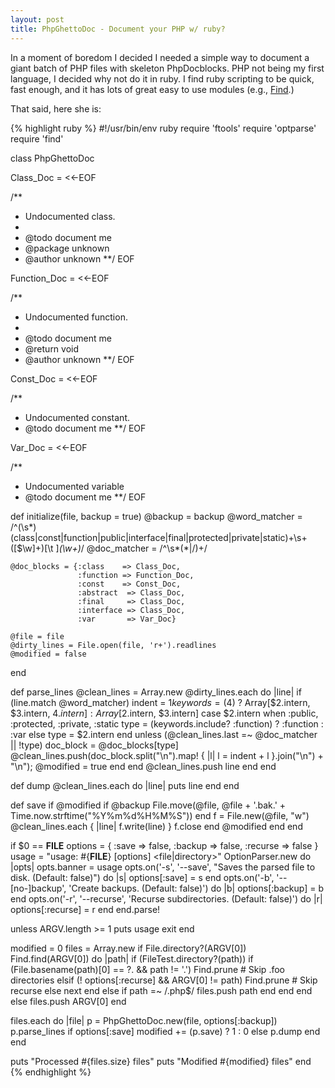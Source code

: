 ```yaml
---
layout: post
title: PhpGhettoDoc - Document your PHP w/ ruby?
---
```


In a moment of boredom I decided I needed a simple way to document a giant batch of PHP files with skeleton
PhpDocblocks. PHP not being my first language, I decided why not do it in ruby. I find ruby scripting to be
quick, fast enough, and it has lots of great easy to use modules (e.g., [Find][1].)

That said, here she is:

{% highlight ruby %}
#!/usr/bin/env ruby
require 'ftools'
require 'optparse'
require 'find'

class PhpGhettoDoc

  Class_Doc = <<-EOF

/**
 * Undocumented class.
 *
 * @todo document me
 * @package unknown
 * @author unknown
 **/
EOF

  Function_Doc = <<-EOF

/**
 * Undocumented function.
 *
 * @todo document me
 * @return void
 * @author unknown
 **/
EOF

  Const_Doc = <<-EOF

/**
 * Undocumented constant.
 * @todo document me
 **/
EOF

  Var_Doc = <<-EOF

/**
 * Undocumented variable
 * @todo document me
 **/
EOF

  def initialize(file, backup = true)
    @backup = backup
    @word_matcher = /^(\s*)(class|const|function|public|interface|final|protected|private|static)+\s+([$\w]+)[\t ]*(\w+)*/
    @doc_matcher = /^\s*(\*|\/)+/

    @doc_blocks = {:class    => Class_Doc,
                   :function => Function_Doc,
                   :const    => Const_Doc,
                   :abstract  => Class_Doc,
                   :final     => Class_Doc,
                   :interface => Class_Doc,
                   :var       => Var_Doc}

    @file = file
    @dirty_lines = File.open(file, 'r+').readlines
    @modified = false
  end

  def parse_lines
    @clean_lines = Array.new
    @dirty_lines.each do |line|
      if (line.match @word_matcher)
        indent = $1
        keywords = ($4) ? Array[$2.intern, $3.intern, $4.intern] : Array[$2.intern, $3.intern]
        case $2.intern
          when :public, :protected, :private, :static
            type = (keywords.include? :function) ? :function : :var
          else
            type = $2.intern
        end
        unless (@clean_lines.last =~ @doc_matcher || !type)
          doc_block = @doc_blocks[type]
          @clean_lines.push(doc_block.split("\n").map! { |l| l = indent + l }.join("\n") + "\n");
          @modified = true
        end
      end
      @clean_lines.push line
    end
  end

  def dump
    @clean_lines.each do |line|
      puts line
    end
  end

  def save
    if @modified
      if @backup
        File.move(@file, @file + '.bak.' + Time.now.strftime("%Y%m%d%H%M%S"))
      end
      f = File.new(@file, "w")
      @clean_lines.each { |line| f.write(line) }
      f.close
    end
    @modified
  end
end

if $0 == __FILE__
  options = { :save => false, :backup => false, :recurse => false }
  usage = "usage: #{__FILE__} [options] <file|directory>"
  OptionParser.new do |opts|
    opts.banner = usage
    opts.on('-s', '--save', "Saves the parsed file to disk. (Default: false)") do |s|
      options[:save] = s
    end
    opts.on('-b', '--[no-]backup', 'Create backups. (Default: false)') do |b|
      options[:backup] = b
    end
    opts.on('-r', '--recurse', 'Recurse subdirectories. (Default: false)') do |r|
      options[:recurse] = r
    end
  end.parse!

  unless ARGV.length >= 1
    puts usage
    exit
  end

  modified = 0
  files = Array.new
  if File.directory?(ARGV[0])
    Find.find(ARGV[0]) do |path|
      if (FileTest.directory?(path))
        if (File.basename(path)[0] == ?. && path != '.')
          Find.prune    # Skip .foo directories
        elsif (! options[:recurse] && ARGV[0] != path)
          Find.prune    # Skip recurse
        else
          next
        end
      else
        if path =~ /.php$/
          files.push path
        end
      end
    end
  else
    files.push ARGV[0]
  end

  files.each do |file|
    p = PhpGhettoDoc.new(file, options[:backup])
    p.parse_lines
    if options[:save]
      modified += (p.save) ? 1 : 0
    else
      p.dump
    end
  end

  puts "Processed #{files.size} files"
  puts "Modified #{modified} files"
end
{% endhighlight %}

[1]: http://ruby-doc.org/core/classes/Find.html "Ruby Find module"